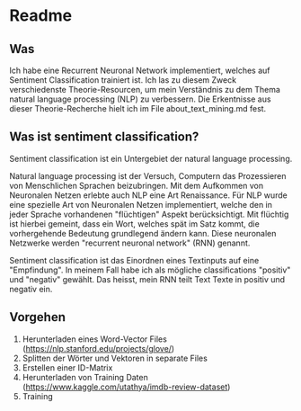 # Readme
## Was
Ich habe eine Recurrent Neuronal Network implementiert, welches auf Sentiment Classification trainiert ist.
Ich las zu diesem Zweck verschiedenste Theorie-Resourcen, um mein Verständnis zu dem Thema natural language processing (NLP) zu verbessern.
Die Erkentnisse aus dieser Theorie-Recherche hielt ich im File about_text_mining.md fest.

## Was ist sentiment classification?
Sentiment classification ist ein Untergebiet der natural language processing.

Natural language processing ist der Versuch, Computern das Prozessieren von Menschlichen Sprachen beizubringen.
Mit dem Aufkommen von Neuronalen Netzen erlebte auch NLP eine Art Renaissance.
Für NLP wurde eine spezielle Art von Neuronalen Netzen implementiert, welche den in jeder Sprache vorhandenen "flüchtigen" Aspekt berücksichtigt.
Mit flüchtig ist hierbei gemeint, dass ein Wort, welches spät im Satz kommt, die vorhergehende Bedeutung grundlegend ändern kann.
Diese neuronalen Netzwerke werden "recurrent neuronal network" (RNN) genannt.

Sentiment classification ist das Einordnen eines Textinputs auf eine "Empfindung". 
In meinem Fall habe ich als mögliche classifications "positiv" und "negativ" gewählt.
Das heisst, mein RNN teilt Text Texte in positiv und negativ ein.

## Vorgehen
1. Herunterladen eines Word-Vector Files (https://nlp.stanford.edu/projects/glove/)
2. Splitten der Wörter und Vektoren in separate Files
3. Erstellen einer ID-Matrix
4. Herunterladen von Training Daten (https://www.kaggle.com/utathya/imdb-review-dataset)
5. Training
